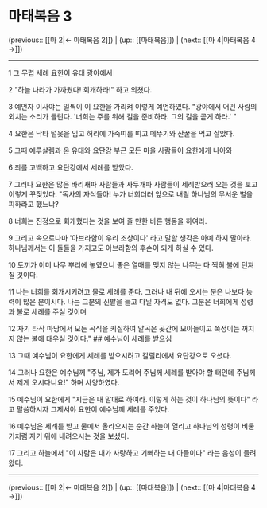 # 마태복음 3

(previous:: [[마 2|← 마태복음 2]]) | (up:: [[마태복음]]) | (next:: [[마 4|마태복음 4 →]])

***




1 
그 무렵 세례 요한이 유대 광야에서 



2 
"하늘 나라가 가까웠다! 회개하라!" 하고 외쳤다. 



3 
예언자 이사야는 일찍이 이 요한을 가리켜 이렇게 예언하였다. "광야에서 어떤 사람의 외치는 소리가 들린다. '너희는 주를 위해 길을 준비하라. 그의 길을 곧게 하라.' " 



4 
요한은 낙타 털옷을 입고 허리에 가죽띠를 띠고 메뚜기와 산꿀을 먹고 살았다. 



5 
그때 예루살렘과 온 유대와 요단강 부근 모든 마을 사람들이 요한에게 나아와 



6 
죄를 고백하고 요단강에서 세례를 받았다. 



7 
그러나 요한은 많은 바리새파 사람들과 사두개파 사람들이 세례받으러 오는 것을 보고 이렇게 꾸짖었다. "독사의 자식들아! 누가 너희더러 앞으로 내릴 하나님의 무서운 벌을 피하라고 했느냐? 



8 
너희는 진정으로 회개했다는 것을 보여 줄 만한 바른 행동을 하여라. 



9 
그리고 속으로나마 '아브라함이 우리 조상이다' 라고 말할 생각은 아예 하지 말아라. 하나님께서는 이 돌들을 가지고도 아브라함의 후손이 되게 하실 수 있다. 



10 
도끼가 이미 나무 뿌리에 놓였으니 좋은 열매를 맺지 않는 나무는 다 찍혀 불에 던져질 것이다. 



11 
나는 너희를 회개시키려고 물로 세례를 준다. 그러나 내 뒤에 오시는 분은 나보다 능력이 많은 분이시다. 나는 그분의 신발을 들고 다닐 자격도 없다. 그분은 너희에게 성령과 불로 세례를 주실 것이며 



12 
자기 타작 마당에서 모든 곡식을 키질하여 알곡은 곳간에 모아들이고 쭉정이는 꺼지지 않는 불에 태우실 것이다." ## 예수님이 세례를 받으심 



13 
그때 예수님이 요한에게 세례를 받으시려고 갈릴리에서 요단강으로 오셨다. 



14 
그러나 요한은 예수님께 "주님, 제가 도리어 주님께 세례를 받아야 할 터인데 주님께서 제게 오시다니요!" 하며 사양하였다. 



15 
예수님이 요한에게 "지금은 내 말대로 하여라. 이렇게 하는 것이 하나님의 뜻이다" 라고 말씀하시자 그제서야 요한이 예수님께 세례를 주었다. 



16 
예수님은 세례를 받고 물에서 올라오시는 순간 하늘이 열리고 하나님의 성령이 비둘기처럼 자기 위에 내려오시는 것을 보셨다. 



17 
그리고 하늘에서 "이 사람은 내가 사랑하고 기뻐하는 내 아들이다" 라는 음성이 들려왔다.

***

(previous:: [[마 2|← 마태복음 2]]) | (up:: [[마태복음]]) | (next:: [[마 4|마태복음 4 →]])
